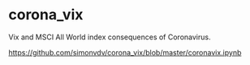 # corona_vix
Vix and MSCI All World index consequences of Coronavirus.

https://github.com/simonvdv/corona_vix/blob/master/coronavix.ipynb
